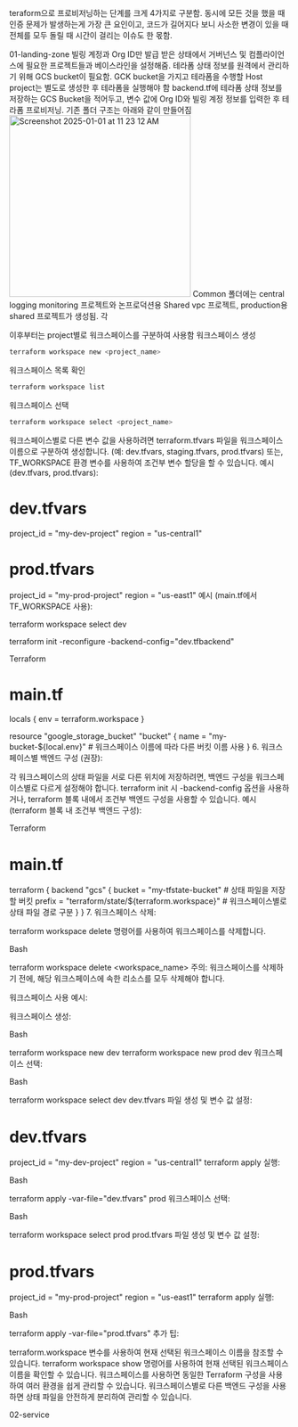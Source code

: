teraform으로 프로비저닝하는 단계를 크게 4가지로 구분함. 동시에 모든 것을 했을 때 인증 문제가 발생하는게 가장 큰 요인이고, 코드가 길어지다 보니 사소한 변경이 있을 때 전체를 모두 돌릴 때 시간이 걸리는 이슈도 한 몫함.

01-landing-zone
빌링 계정과 Org ID만 발급 받은 상태에서 거버넌스 및 컴플라이언스에 필요한 프로젝트들과 베이스라인을 설정해줌. 
테라폼 상태 정보를 원격에서 관리하기 위해 GCS bucket이 필요함. GCK bucket을 가지고 테라폼을 수행할 Host project는 별도로 생성한 후 테라폼을 실행해야 함
backend.tf에 테라폼 상태 정보를 저장하는 GCS Bucket을 적어두고, 변수 값에 Org ID와 빌링 계정 정보를 입력한 후 테라폼 프로비저닝.
기존 폴더 구조는 아래와 같이 만들어짐
<img width="326" alt="Screenshot 2025-01-01 at 11 23 12 AM" src="https://github.com/user-attachments/assets/4d64ffb6-e453-4156-a02b-e96dd900c4be" />
Common 폴더에는 central logging monitoring 프로젝트와 논프로덕션용 Shared vpc 프로젝트, production용 shared 프로젝트가 생성됨. 
각 

이후부터는 project별로 워크스페이스를 구분하여 사용함
워크스페이스 생성
```bash
terraform workspace new <project_name>
```
워크스페이스 목록 확인
```bash
terraform workspace list
```
워크스페이스 선택
```bash
terraform workspace select <project_name>
```
워크스페이스별로 다른 변수 값을 사용하려면 terraform.tfvars 파일을 워크스페이스 이름으로 구분하여 생성합니다. (예: dev.tfvars, staging.tfvars, prod.tfvars)
또는, TF_WORKSPACE 환경 변수를 사용하여 조건부 변수 할당을 할 수 있습니다.
예시 (dev.tfvars, prod.tfvars):

# dev.tfvars
project_id = "my-dev-project"
region     = "us-central1"
# prod.tfvars
project_id = "my-prod-project"
region     = "us-east1"
예시 (main.tf에서 TF_WORKSPACE 사용):


terraform workspace select dev

terraform init -reconfigure -backend-config="dev.tfbackend"

Terraform

# main.tf

locals {
  env = terraform.workspace
}

resource "google_storage_bucket" "bucket" {
  name = "my-bucket-${local.env}" # 워크스페이스 이름에 따라 다른 버킷 이름 사용
}
6. 워크스페이스별 백엔드 구성 (권장):

각 워크스페이스의 상태 파일을 서로 다른 위치에 저장하려면, 백엔드 구성을 워크스페이스별로 다르게 설정해야 합니다.
terraform init 시 -backend-config 옵션을 사용하거나, terraform 블록 내에서 조건부 백엔드 구성을 사용할 수 있습니다.
예시 (terraform 블록 내 조건부 백엔드 구성):

Terraform

# main.tf

terraform {
  backend "gcs" {
    bucket = "my-tfstate-bucket"                  # 상태 파일을 저장할 버킷
    prefix = "terraform/state/${terraform.workspace}" # 워크스페이스별로 상태 파일 경로 구분
  }
}
7. 워크스페이스 삭제:

terraform workspace delete 명령어를 사용하여 워크스페이스를 삭제합니다.

Bash

terraform workspace delete <workspace_name>
주의: 워크스페이스를 삭제하기 전에, 해당 워크스페이스에 속한 리소스를 모두 삭제해야 합니다.

워크스페이스 사용 예시:

워크스페이스 생성:

Bash

terraform workspace new dev
terraform workspace new prod
dev 워크스페이스 선택:

Bash

terraform workspace select dev
dev.tfvars 파일 생성 및 변수 값 설정:

# dev.tfvars
project_id = "my-dev-project"
region     = "us-central1"
terraform apply 실행:

Bash

terraform apply -var-file="dev.tfvars"
prod 워크스페이스 선택:

Bash

terraform workspace select prod
prod.tfvars 파일 생성 및 변수 값 설정:

# prod.tfvars
project_id = "my-prod-project"
region     = "us-east1"
terraform apply 실행:

Bash

terraform apply -var-file="prod.tfvars"
추가 팁:

terraform.workspace 변수를 사용하여 현재 선택된 워크스페이스 이름을 참조할 수 있습니다.
terraform workspace show 명령어를 사용하여 현재 선택된 워크스페이스 이름을 확인할 수 있습니다.
워크스페이스를 사용하면 동일한 Terraform 구성을 사용하여 여러 환경을 쉽게 관리할 수 있습니다.
워크스페이스별로 다른 백엔드 구성을 사용하면 상태 파일을 안전하게 분리하여 관리할 수 있습니다.

02-service
